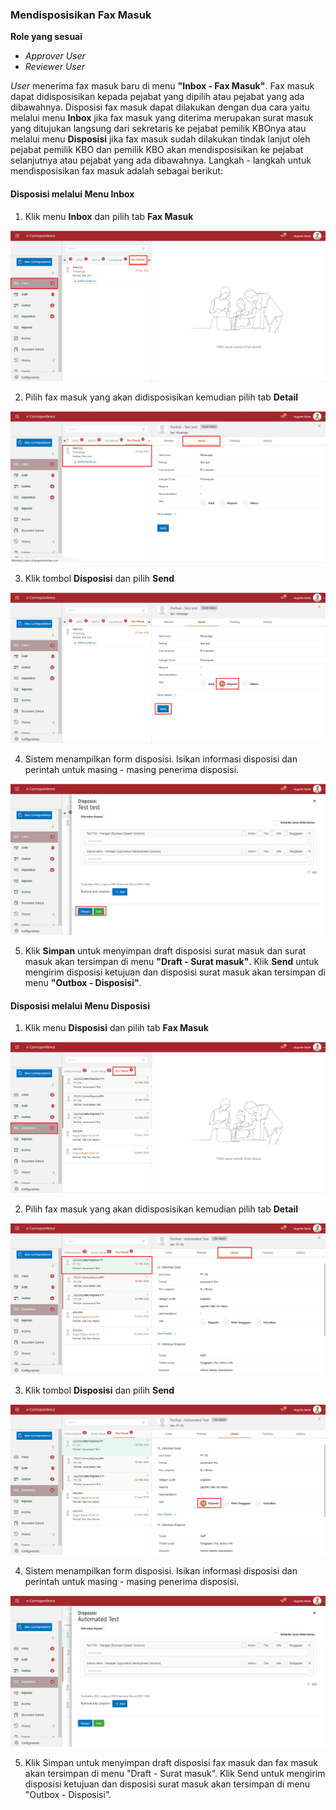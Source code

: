 ### **Mendisposisikan Fax Masuk**

**Role yang sesuai**

- *Approver User*
- *Reviewer User*

*User* menerima fax masuk baru di menu **"Inbox - Fax Masuk"**. Fax masuk dapat didisposisikan kepada pejabat yang dipilih atau pejabat yang ada dibawahnya. Disposisi fax masuk dapat dilakukan dengan dua cara yaitu melalui menu **Inbox** jika fax masuk yang diterima merupakan surat masuk yang ditujukan langsung dari sekretaris ke pejabat pemilik KBOnya atau melalui menu **Disposisi** jika fax masuk sudah dilakukan tindak lanjut oleh pejabat pemilik KBO dan pemilik KBO akan mendisposisikan ke pejabat selanjutnya atau pejabat yang ada dibawahnya. Langkah - langkah untuk mendisposisikan fax masuk adalah sebagai berikut:

#### **Disposisi melalui Menu Inbox**

1. Klik menu **Inbox** dan pilih tab **Fax Masuk**

![gambar](SC_FaxMasuk/FM24.png)

2. Pilih fax masuk yang akan didisposisikan kemudian pilih tab **Detail**

![gambar](SC_FaxMasuk/FM25.png)

3. Klik tombol **Disposisi** dan pilih **Send**

![gambar](SC_FaxMasuk/FM26.png)

4. Sistem menampilkan form disposisi. Isikan informasi disposisi dan perintah untuk masing - masing penerima disposisi.

![gambar](SC_FaxMasuk/FM27.png)

5. Klik **Simpan** untuk menyimpan draft disposisi surat masuk dan surat masuk akan tersimpan di menu **"Draft - Surat masuk"**. Klik **Send** untuk mengirim disposisi ketujuan dan disposisi surat masuk akan tersimpan di menu **"Outbox - Disposisi"**.

#### **Disposisi melalui Menu Disposisi**

1. Klik menu **Disposisi** dan pilih tab **Fax Masuk**

![gambar](SC_FaxMasuk/FM28.png)

2. Pilih fax masuk yang akan didisposisikan kemudian pilih tab **Detail**

![gambar](SC_FaxMasuk/FM29.png)

3. Klik tombol **Disposisi** dan pilih **Send**

![gambar](SC_FaxMasuk/FM30.png)

4. Sistem menampilkan form disposisi. Isikan informasi disposisi dan perintah untuk masing - masing penerima disposisi.

![gambar](SC_FaxMasuk/FM31.png)

5. Klik Simpan untuk menyimpan draft disposisi fax masuk dan fax masuk akan tersimpan di menu "Draft - Surat masuk". Klik Send untuk mengirim disposisi ketujuan dan disposisi surat masuk akan tersimpan di menu "Outbox - Disposisi".

